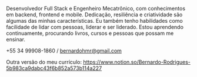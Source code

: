 Desenvolvedor Full Stack e Engenheiro Mecatrônico, com conhecimentos em backend, frontend e mobile. Dedicação, resiliência e criatividade são algumas das minhas características. Eu também tenho habilidades como facilidade de lidar com pessoas, liderar e ser liderado. Estou aprendendo continuamente, procurando livros, cursos e pessoas que possam me ensinar.

+55 34 99908-1860 / bernardohmr@gmail.com

Outra versão do meu currículo:
https://www.notion.so/Bernardo-Rodrigues-5b983ca9dabc43f6b852a573b114a227 
